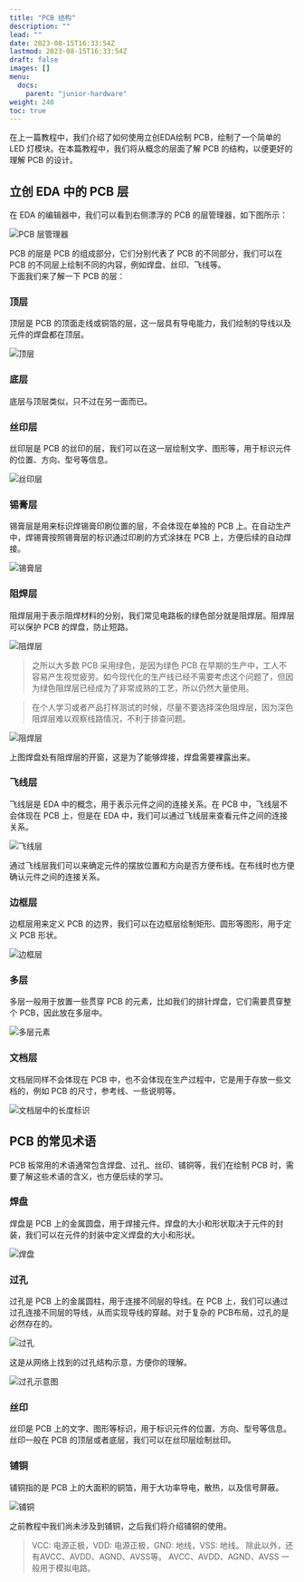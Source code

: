 ```yaml
---
title: "PCB 结构"
description: ""
lead: ""
date: 2023-08-15T16:33:54Z
lastmod: 2023-08-15T16:33:54Z
draft: false
images: []
menu:
  docs:
    parent: "junior-hardware"
weight: 240
toc: true
---
```

在上一篇教程中，我们介绍了如何使用立创EDA绘制 PCB，绘制了一个简单的 LED 灯模块。在本篇教程中，我们将从概念的层面了解 PCB 的结构，以便更好的理解 PCB 的设计。

## 立创 EDA 中的 PCB 层

在 EDA 的编辑器中，我们可以看到右侧漂浮的 PCB 的层管理器，如下图所示：

![PCB 层管理器](image.png)

PCB 的层是 PCB 的组成部分，它们分别代表了 PCB 的不同部分，我们可以在 PCB 的不同层上绘制不同的内容，例如焊盘、丝印、飞线等。   
下面我们来了解一下 PCB 的层：

### 顶层

顶层是 PCB 的顶面走线或铜箔的层，这一层具有导电能力，我们绘制的导线以及元件的焊盘都在顶层。

![顶层](image-1.png)

### 底层

底层与顶层类似，只不过在另一面而已。

### 丝印层

丝印层是 PCB 的丝印的层，我们可以在这一层绘制文字、图形等，用于标识元件的位置、方向、型号等信息。

![丝印层](image-2.png)

### 锡膏层

锡膏层是用来标识焊锡膏印刷位置的层，不会体现在单独的 PCB 上。在自动生产中，焊锡膏按照锡膏层的标识通过印刷的方式涂抹在 PCB 上，方便后续的自动焊接。

![锡膏层](image-3.png)

### 阻焊层

阻焊层用于表示阻焊材料的分别，我们常见电路板的绿色部分就是阻焊层。阻焊层可以保护 PCB 的焊盘，防止短路。

![阻焊层](image-5.png)

> 之所以大多数 PCB 采用绿色，是因为绿色 PCB 在早期的生产中，工人不容易产生视觉疲劳。如今现代化的生产线已经不需要考虑这个问题了，但因为绿色阻焊层已经成为了非常成熟的工艺，所以仍然大量使用。

> 在个人学习或者产品打样测试的时候，尽量不要选择深色阻焊层，因为深色阻焊层难以观察线路情况，不利于排查问题。

![阻焊层](image-4.png)

上图焊盘处有阻焊层的开窗，这是为了能够焊接，焊盘需要裸露出来。

### 飞线层

飞线层是 EDA 中的概念，用于表示元件之间的连接关系。在 PCB 中，飞线层不会体现在 PCB 上，但是在 EDA 中，我们可以通过飞线层来查看元件之间的连接关系。

![飞线层](image-6.png)

通过飞线层我们可以来确定元件的摆放位置和方向是否方便布线。在布线时也方便确认元件之间的连接关系。

### 边框层

边框层用来定义 PCB 的边界，我们可以在边框层绘制矩形、圆形等图形，用于定义 PCB 形状。

![边框层](image-7.png)

### 多层

多层一般用于放置一些贯穿 PCB 的元素，比如我们的排针焊盘，它们需要贯穿整个 PCB，因此放在多层中。

![多层元素](image-8.png)

### 文档层

文档层同样不会体现在 PCB 中，也不会体现在生产过程中，它是用于存放一些文档的，例如 PCB 的尺寸，参考线、一些说明等。

![文档层中的长度标识](image-9.png)

## PCB 的常见术语

PCB 板常用的术语通常包含焊盘、过孔、丝印、铺铜等，我们在绘制 PCB 时，需要了解这些术语的含义，也方便后续的学习。

### 焊盘

焊盘是 PCB 上的金属圆盘，用于焊接元件。焊盘的大小和形状取决于元件的封装，我们可以在元件的封装中定义焊盘的大小和形状。

![焊盘](image-10.png)

### 过孔

过孔是 PCB 上的金属圆柱，用于连接不同层的导线。在 PCB 上，我们可以通过过孔连接不同层的导线，从而实现导线的穿越。对于复杂的 PCB布局，过孔的是必然存在的。

![过孔](image-11.png)

这是从网络上找到的过孔结构示意，方便你的理解。

![过孔示意图](image-12.png)

### 丝印

丝印是 PCB 上的文字、图形等标识，用于标识元件的位置、方向、型号等信息。丝印一般在 PCB 的顶层或者底层，我们可以在丝印层绘制丝印。

### 铺铜

铺铜指的是 PCB 上的大面积的铜箔，用于大功率导电，散热，以及信号屏蔽。

![铺铜](image-13.png)

之前教程中我们尚未涉及到铺铜，之后我们将介绍铺铜的使用。

> VCC: 电源正极，VDD: 电源正极，GND: 地线，VSS: 地线。 除此以外，还有AVCC、AVDD、AGND、AVSS等。 AVCC、AVDD、AGND、AVSS 一般用于模拟电路。